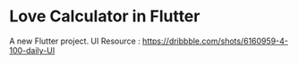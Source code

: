 # Love Calculator in Flutter

A new Flutter project.
UI Resource : https://dribbble.com/shots/6160959-4-100-daily-UI

